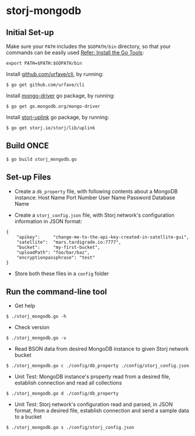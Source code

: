 # storj-mongodb

## Initial Set-up
Make sure your `PATH` includes the `$GOPATH/bin` directory, so that your commands can be easily used [Refer: Install the Go Tools](https://golang.org/doc/install):
```
export PATH=$PATH:$GOPATH/bin
```

Install [github.com/urfave/cli](https://github.com/urfave/cli), by running:
```
$ go get github.com/urfave/cli
```

Install [mongo-driver](https://godoc.org/go.mongodb.org/mongo-driver) go package, by running:
```
$ go get go.mongodb.org/mongo-driver
```

Install [storj-uplink](https://godoc.org/storj.io/storj/lib/uplink) go package, by running:
```
$ go get storj.io/storj/lib/uplink
```


## Build ONCE
```
$ go build storj_mongodb.go
```


## Set-up Files
* Create a `db_property` file, with following contents about a MongoDB instance:
    Host Name
    Port Number
    User Name
    Password
    Database Name

* Create a `storj_config.json` file, with Storj network's configuration information in JSON format:
```
{ 
    "apikey":     "change-me-to-the-api-key-created-in-satellite-gui",
    "satellite":  "mars.tardigrade.io:7777",
    "bucket":     "my-first-bucket",
	"uploadPath": "foo/bar/baz",
    "encryptionpassphrase": "test"
}
```

* Store both these files in a `config` folder


## Run the command-line tool
* Get help
```
$ ./storj_mongodb.go -h
```

* Check version
```
$ ./storj_mongodb.go -v
```

* Read BSON data from desired MongoDB instance to given Storj network bucket
```
$ ./storj_mongodb.go c ./config/db_property ./config/storj_config.json
```

* Unit Test: MongoDB instance's property read from a desired file, establish connection and read all collections
```
$ ./storj_mongodb.go d ./config/db_property
```

* Unit Test: Storj network's configuration read and parsed, in JSON format, from a desired file, establish connection and send a sample data to a bucket
```
$ ./storj_mongodb.go s ./config/storj_config.json
```